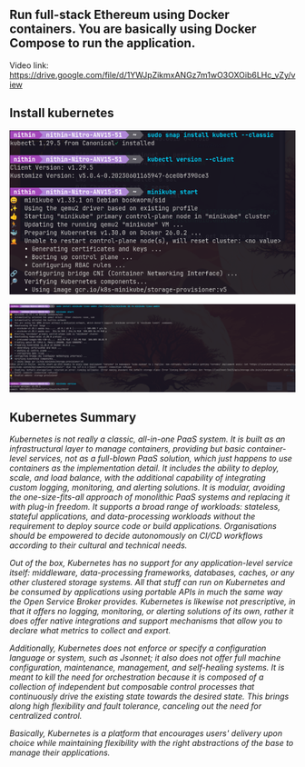 ## Run full-stack Ethereum using Docker containers. You are basically using Docker Compose to run the application. 

Video link: https://drive.google.com/file/d/1YWJpZikmxANGz7m1wO3OXOib6LHc_vZy/view

## Install kubernetes  

![Alt text](./images/1.png)

![Alt text](./images/2.png)

## Kubernetes Summary

<i>Kubernetes is not really a classic, all-in-one PaaS system. It is built as an infrastructural layer to manage containers, providing but basic container-level services, not as a full-blown PaaS solution, which just happens to use containers as the implementation detail. It includes the ability to deploy, scale, and load balance, with the additional capability of integrating custom logging, monitoring, and alerting solutions. It is modular, avoiding the one-size-fits-all approach of monolithic PaaS systems and replacing it with plug-in freedom. It supports a broad range of workloads: stateless, stateful applications, and data-processing workloads without the requirement to deploy source code or build applications. Organisations should be empowered to decide autonomously on CI/CD workflows according to their cultural and technical needs.

Out of the box, Kubernetes has no support for any application-level service itself: middleware, data-processing frameworks, databases, caches, or any other clustered storage systems. All that stuff can run on Kubernetes and be consumed by applications using portable APIs in much the same way the Open Service Broker provides. Kubernetes is likewise not prescriptive, in that it offers no logging, monitoring, or alerting solutions of its own, rather it does offer native integrations and support mechanisms that allow you to declare what metrics to collect and export.

Additionally, Kubernetes does not enforce or specify a configuration language or system, such as Jsonnet; it also does not offer full machine configuration, maintenance, management, and self-healing systems. It is meant to kill the need for orchestration because it is composed of a collection of independent but composable control processes that continuously drive the existing state towards the desired state. This brings along high flexibility and fault tolerance, canceling out the need for centralized control.

Basically, Kubernetes is a platform that encourages users' delivery upon choice while maintaining flexibility with the right abstractions of the base to manage their applications.</i>